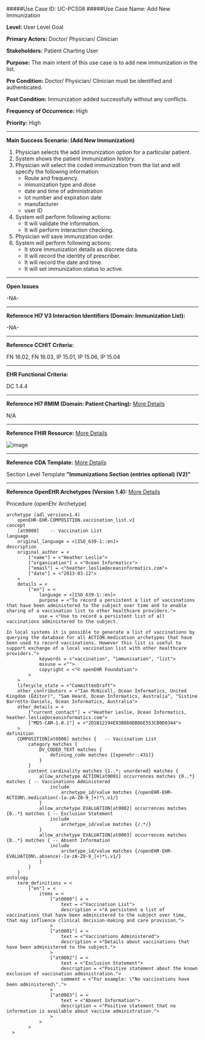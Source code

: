 #####Use Case ID: UC-PCS08
#####Use Case Name: Add New Immunization

**Level:**                     User Level Goal

**Primary Actors:**            Doctor/ Physician/ Clinician 

**Stakeholders:**              Patient Charting User

**Purpose:**                   The main intent of this use case is to add new immunization in the list.

**Pre Condition:**             Doctor/ Physician/ Clinician must be identified and authenticated.  

**Post Condition:**            Immunization added successfully without any conflicts.  

**Frequency of Occurrence:**   High

**Priority:**                  High
__________________________________________________________
**Main Success Scenario: (Add New Immunization)**

1.	Physician selects the add immunization option for a particular patient.
2.	System shows the patient immunization history.
3.	Physician will select the coded immunization from the list and will specify the following information:
    * Route and frequency.
    * immunization type and dose
    * date and time of administration
    * lot number and expiration date
    * manufacturer
    * user ID
4.	System will perform following actions:
    * It will validate the information.
    * It will perform interaction checking.
5.	Physician will save immunization order.
6.	System will perform following actions:
    * It store immunization details as discrete data.
    * It will record the identity of prescriber.
    * It will record the date and time.
    * It will set immunization status to active.

_______________________________________________________________
**Open Issues**

-NA-
_______________________________________________________________
**Reference Hl7 V3 Interaction Identifiers (Domain: Immunization List):**

-NA-
_______________________________________________________________
**Reference CCHIT Criteria:**

FN 16.02, FN 16.03, IP 15.01, IP 15.06, IP 15.04  

_______________________________________________________________
**EHR Functional Criteria:**

DC 1.4.4

_______________________________________________________________
**Reference Hl7 RMIM (Domain: Patient Charting):** [More Details](http://www.hl7.org/implement/standards/product_brief.cfm?product_id=306)

N/A

_______________________________________________________________
**Reference FHIR Resource:** [More Details](http://www.hl7.org/implement/standards/fhir/resourcelist.html)

![image](https://f.cloud.github.com/assets/4283040/1378809/0d83d8dc-3adb-11e3-8725-30a3fd9df3ba.png)
_______________________________________________________________
**Reference CDA Template:** [More Details](http://www.hl7.org/Special/committees/structure/index.cfm)

Section Level Template **"Immunizations Section (entries optional) (V2)"**
_______________________________________________________________
**Reference OpenEHR Archetypes (Version 1.4):** [More Details](http://www.openehr.org/ckm/)

Procedure (openEhr Archetype)
```Archetype
archetype (adl_version=1.4)
	openEHR-EHR-COMPOSITION.vaccination_list.v1
concept
	[at0000]	-- Vaccination List
language
	original_language = <[ISO_639-1::en]>
description
	original_author = <
		["name"] = <"Heather Leslie">
		["organisation"] = <"Ocean Informatics">
		["email"] = <"heather.leslie@oceaninformatics.com">
		["date"] = <"2013-03-12">
	>
	details = <
		["en"] = <
			language = <[ISO_639-1::en]>
			purpose = <"To record a persistent a list of vaccinations that have been administered to the subject over time and to enable sharing of a vaccination list to other healthcare providers.">
			use = <"Use to record a persistent list of all vaccinations administered to the subject.

In local systems it is possible to generate a list of vaccinations by querying the database for all ACTION.medication archetypes that have been used to record vaccinations. However this list is useful to support exchange of a local vaccination list with other healthcare providers.">
			keywords = <"vaccination", "immunisation", "list">
			misuse = <"">
			copyright = <"© openEHR Foundation">
		>
	>
	lifecycle_state = <"CommitteeDraft">
	other_contributors = <"Ian McNicoll, Ocean Informatics, United Kingdom (Editor)", "Sam Heard, Ocean Informatics, Australia", "Sistine Barretto-Daniels, Ocean Informatics, Australia">
	other_details = <
		["current_contact"] = <"Heather Leslie, Ocean Informatics, heather.leslie@oceaninformatics.com">
		["MD5-CAM-1.0.1"] = <"2D1B12194E93B860DBD6E553CB0D0344">
	>
definition
	COMPOSITION[at0000] matches {	-- Vaccination List
		category matches {
			DV_CODED_TEXT matches {
				defining_code matches {[openehr::431]}
			}
		}
		content cardinality matches {1..*; unordered} matches {
			allow_archetype ACTION[at0001] occurrences matches {0..*} matches {	-- Vaccinations Administered
				include
					archetype_id/value matches {/openEHR-EHR-ACTION\.medication(-[a-zA-Z0-9_]+)*\.v1/}
			}
			allow_archetype EVALUATION[at0002] occurrences matches {0..*} matches {	-- Exclusion Statement
				include
					archetype_id/value matches {/.*/}
			}
			allow_archetype EVALUATION[at0003] occurrences matches {0..*} matches {	-- Absent Information
				include
					archetype_id/value matches {/openEHR-EHR-EVALUATION\.absence(-[a-zA-Z0-9_]+)*\.v1/}
			}
		}
	}
ontology
	term_definitions = <
		["en"] = <
			items = <
				["at0000"] = <
					text = <"Vaccination List">
					description = <"A persistent a list of vaccinations that have been administered to the subject over time, that may influence clinical decision-making and care provision.">
				>
				["at0001"] = <
					text = <"Vaccinations Administered">
					description = <"Details about vaccinations that have been administered to the subject.">
				>
				["at0002"] = <
					text = <"Exclusion Statement">
					description = <"Positive statement about the known exclusion of vaccination administration.">
					comment = <"For example: \"No vaccinations have been administered\".">
				>
				["at0003"] = <
					text = <"Absent Information">
					description = <"Positive statement that no information is available about vaccine administration.">
				>
			>
		>
  >
```

